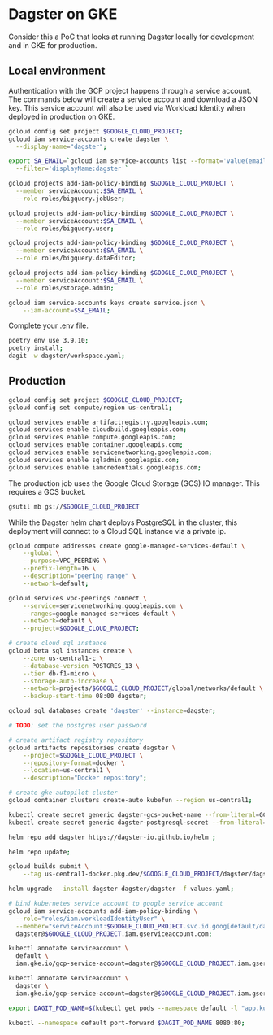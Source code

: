 # Dagster on GKE
Consider this a PoC that looks at running Dagster locally for development and in GKE for production.

## Local environment
Authentication with the GCP project happens through a service account. The commands below will create a service account and download a JSON key. This service account will also be used via Workload Identity when deployed in production on GKE.

```sh
gcloud config set project $GOOGLE_CLOUD_PROJECT;
gcloud iam service-accounts create dagster \
  --display-name="dagster";

export SA_EMAIL=`gcloud iam service-accounts list --format='value(email)' \
  --filter='displayName:dagster'`

gcloud projects add-iam-policy-binding $GOOGLE_CLOUD_PROJECT \
  --member serviceAccount:$SA_EMAIL \
  --role roles/bigquery.jobUser;

gcloud projects add-iam-policy-binding $GOOGLE_CLOUD_PROJECT \
  --member serviceAccount:$SA_EMAIL \
  --role roles/bigquery.user;

gcloud projects add-iam-policy-binding $GOOGLE_CLOUD_PROJECT \
  --member serviceAccount:$SA_EMAIL \
  --role roles/bigquery.dataEditor;

gcloud projects add-iam-policy-binding $GOOGLE_CLOUD_PROJECT \
  --member serviceAccount:$SA_EMAIL \
  --role roles/storage.admin;

gcloud iam service-accounts keys create service.json \
    --iam-account=$SA_EMAIL;
```

Complete your .env file.

```sh
poetry env use 3.9.10;
poetry install;
dagit -w dagster/workspace.yaml;
```


## Production
```sh
gcloud config set project $GOOGLE_CLOUD_PROJECT;
gcloud config set compute/region us-central1;

gcloud services enable artifactregistry.googleapis.com;
gcloud services enable cloudbuild.googleapis.com;
gcloud services enable compute.googleapis.com;
gcloud services enable container.googleapis.com;
gcloud services enable servicenetworking.googleapis.com;
gcloud services enable sqladmin.googleapis.com;
gcloud services enable iamcredentials.googleapis.com;
```

The production job uses the Google Cloud Storage (GCS) IO manager. This requires a GCS bucket.
```sh
gsutil mb gs://$GOOGLE_CLOUD_PROJECT
```

While the Dagster helm chart deploys PostgreSQL in the cluster, this deployment will connect to a Cloud SQL instance via a private ip.
```sh
gcloud compute addresses create google-managed-services-default \
    --global \
    --purpose=VPC_PEERING \
    --prefix-length=16 \
    --description="peering range" \
    --network=default;

gcloud services vpc-peerings connect \
    --service=servicenetworking.googleapis.com \
    --ranges=google-managed-services-default \
    --network=default \
    --project=$GOOGLE_CLOUD_PROJECT;

# create cloud sql instance
gcloud beta sql instances create \
    --zone us-central1-c \
    --database-version POSTGRES_13 \
    --tier db-f1-micro \
    --storage-auto-increase \
    --network=projects/$GOOGLE_CLOUD_PROJECT/global/networks/default \
    --backup-start-time 08:00 dagster;

gcloud sql databases create 'dagster' --instance=dagster;

# TODO: set the postgres user password

# create artifact registry repository
gcloud artifacts repositories create dagster \
    --project=$GOOGLE_CLOUD_PROJECT \
    --repository-format=docker \
    --location=us-central1 \
    --description="Docker repository";

# create gke autopilot cluster
gcloud container clusters create-auto kubefun --region us-central1;

kubectl create secret generic dagster-gcs-bucket-name --from-literal=GCS_BUCKET_NAME=main-form-349700;
kubectl create secret generic dagster-postgresql-secret --from-literal=postgresql-password='SecretPassword';

helm repo add dagster https://dagster-io.github.io/helm ;

helm repo update;

gcloud builds submit \
    --tag us-central1-docker.pkg.dev/$GOOGLE_CLOUD_PROJECT/dagster/dagster .;

helm upgrade --install dagster dagster/dagster -f values.yaml;

# bind kubernetes service account to google service account
gcloud iam service-accounts add-iam-policy-binding \
  --role="roles/iam.workloadIdentityUser" \
  --member="serviceAccount:$GOOGLE_CLOUD_PROJECT.svc.id.goog[default/dagster]" \
  dagster@$GOOGLE_CLOUD_PROJECT.iam.gserviceaccount.com;

kubectl annotate serviceaccount \
  default \
  iam.gke.io/gcp-service-account=dagster@$GOOGLE_CLOUD_PROJECT.iam.gserviceaccount.com;

kubectl annotate serviceaccount \
  dagster \
  iam.gke.io/gcp-service-account=dagster@$GOOGLE_CLOUD_PROJECT.iam.gserviceaccount.com;

export DAGIT_POD_NAME=$(kubectl get pods --namespace default -l "app.kubernetes.io/name=dagster,app.kubernetes.io/instance=dagster,component=dagit" -o jsonpath="{.items[0].metadata.name}")

kubectl --namespace default port-forward $DAGIT_POD_NAME 8080:80;
```

